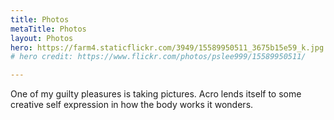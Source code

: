 ```yaml
---
title: Photos
metaTitle: Photos
layout: Photos
hero: https://farm4.staticflickr.com/3949/15589950511_3675b15e59_k.jpg
# hero credit: https://www.flickr.com/photos/pslee999/15589950511/

---
```


One of my guilty pleasures is taking pictures. Acro lends itself to some creative self expression in how the body works it wonders.
